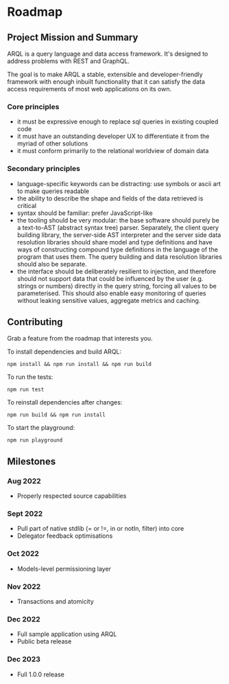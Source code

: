 # Roadmap

## Project Mission and Summary

ARQL is a query language and data access framework. It's designed to address problems with REST and GraphQL.

The goal is to make ARQL a stable, extensible and developer-friendly framework with enough inbuilt functionality that it can satisfy the data access requirements of most web applications on its own.

### Core principles

- it must be expressive enough to replace sql queries in existing coupled code
- it must have an outstanding developer UX to differentiate it from the myriad of other solutions
- it must conform primarily to the relational worldview of domain data

### Secondary principles

- language-specific keywords can be distracting: use symbols or ascii art to make queries readable
- the ability to describe the shape and fields of the data retrieved is critical
- syntax should be familiar: prefer JavaScript-like
- the tooling should be very modular: the base software should purely be a text-to-AST (abstract syntax tree) parser. Separately, the client query building library, the server-side AST interpreter and the server side data resolution libraries should share model and type definitions and have ways of constructing compound type definitions in the language of the program that uses them. The query building and data resolution libraries should also be separate.
- the interface should be deliberately resilient to injection, and therefore should not support data that could be influenced by the user (e.g. strings or numbers) directly in the query string, forcing all values to be parameterised. This should also enable easy monitoring of queries without leaking sensitive values, aggregate metrics and caching.


## Contributing

Grab a feature from the roadmap that interests you.

To install dependencies and build ARQL:

```
npm install && npm run install && npm run build
```

To run the tests:

```
npm run test
```

To reinstall dependencies after changes:

```
npm run build && npm run install
```

To start the playground:

```
npm run playground
```

## Milestones

### Aug 2022

- Properly respected source capabilities

### Sept 2022

- Pull part of native stdlib (= or !=, in or notIn, filter) into core
- Delegator feedback optimisations

### Oct 2022

- Models-level permissioning layer

### Nov 2022

- Transactions and atomicity

### Dec 2022

- Full sample application using ARQL
- Public beta release

### Dec 2023

- Full 1.0.0 release